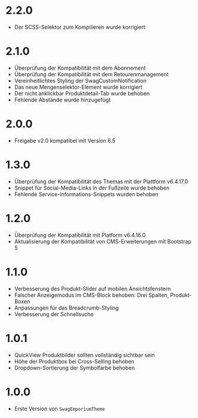 # 2.2.0
- Der SCSS-Selektor zum Kompilieren wurde korrigiert

# 2.1.0
- Überprüfung der Kompatibilität mit dem Abonnement
- Überprüfung der Kompatibilität mit dem Retourenmanagement
- Vereinheitlichtes Styling der SwagCustomNotification
- Das neue Mengenselektor-Element wurde korrigiert
- Der nicht anklickbar Produktdetail-Tab wurde behoben
- Fehlende Abstände wurde hinzugefügt

# 2.0.0
- Freigabe v2.0 kompatibel mit Version 6.5

# 1.3.0
- Überprüfung der Kompatibilität des Themas mit der Plattform v6.4.17.0
- Snippet für Social-Media-Links in der Fußzeile wurde behoben
- Fehlende Service-Informations-Snippets wurden behoben

# 1.2.0
- Überprüfung der Kompatibilität mit Platform v6.4.16.0
- Aktualisierung der Kompatibilität von CMS-Erweiterungen mit Bootstrap 5

# 1.1.0
- Verbesserung des Produkt-Slider auf mobilen Ansichtsfenstern
- Falscher Anzeigemodus im CMS-Block behoben: Drei Spalten, Produkt-Boxen
- Anpassungen für das Breadcrumb-Styling
- Verbesserung der Schnellsuche

# 1.0.1
- QuickView Produktbilder sollten vollständig sichtbar sein
- Höhe der Produktbox bei Cross-Selling behoben
- Dropdown-Sortierung der Symbolfarbe behoben

# 1.0.0
- Erste Version von `SwagEmporiumTheme`
